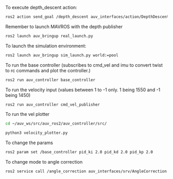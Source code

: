 To execute depth_descent action:

```bash
ros2 action send_goal /depth_descent auv_interfaces/action/DepthDescent '{target_depth: -0.1}' --feedback
```

Remember to launch MAVROS with the depth publisher

```bash
ros2 launch auv_bringup real_launch.py
```

To launch the simulation environment:

```bash
ros2 launch auv_bringup sim_launch.py world:=pool
```

To run the base controller (subscribes to cmd_vel and imu to convert twist to rc commands and plot the controller.)
```bash
ros2 run auv_controller base_controller
```

To run the velocity input (values between 1 to -1 only. 1 being 1550 and -1 being 1450)
```bash
ros2 run auv_controller cmd_vel_publisher
```


To run the vel plotter

```bash
cd ~/auv_ws/src/auv_ros2/auv_controller/src/

python3 velocity_plotter.py
```

To change the params
```bash
ros2 param set /base_controller pid_ki 2.0 pid_kd 2.0 pid_kp 2.0
```

To change mode to angle correction
```bash
ros2 service call /angle_correction auv_interfaces/srv/AngleCorrection "{enable: true}"
```


